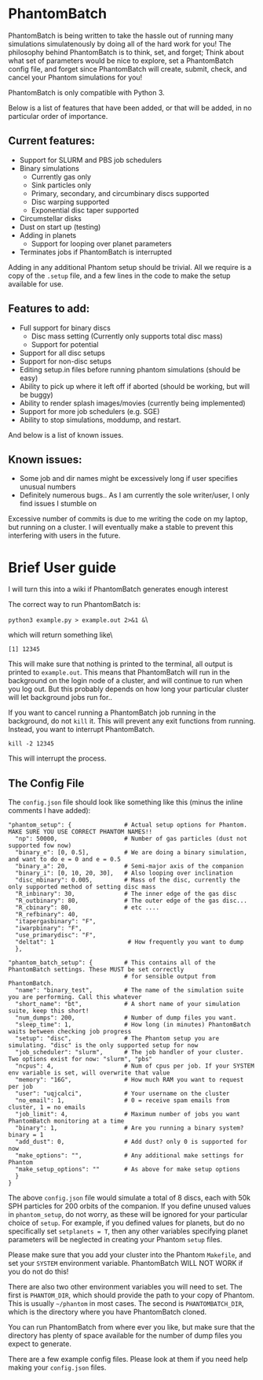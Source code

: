 # PhantomBatch

PhantomBatch is being written to take the hassle out of running many simulations simulatenously by doing all of the hard work for you!
The philosophy behind PhantomBatch is to think, set, and forget; Think about what set of parameters would be nice to explore, set a 
PhantomBatch config file, and forget since PhantomBatch will create, submit, check, and cancel your Phantom simulations for you!

PhantomBatch is only compatible with Python 3.

Below is a list of features that have been added, or that will be added, in no particular order of importance.

## Current features:
- Support for SLURM and PBS job schedulers
- Binary simulations
    - Currently gas only
    - Sink particles only
    - Primary, secondary, and circumbinary discs supported
    - Disc warping supported
    - Exponential disc taper supported
- Circumstellar disks
- Dust on start up (testing)
- Adding in planets
    - Support for looping over planet parameters
- Terminates jobs if PhantomBatch is interrupted

Adding in any additional Phantom setup should be trivial. All we require is a copy of the `.setup` file,
and a few lines in the code to make the setup available for use.

## Features to add:
- Full support for binary discs
    - Disc mass setting (Currently only supports total disc mass)
    - Support for potential
- Support for all disc setups
- Support for non-disc setups
- Editing setup.in files before running phantom simulations (should be easy)
- Ability to pick up where it left off if aborted (should be working, but will be buggy)
- Ability to render splash images/movies (currently being implemented)
- Support for more job schedulers (e.g. SGE)
- Ability to stop simulations, moddump, and restart.


And below is a list of known issues.

## Known issues:
- Some job and dir names might be excessively long if user specifies unusual numbers
- Definitely numerous bugs.. As I am currently the sole writer/user, I only find issues I stumble on

Excessive number of commits is due to me writing the code on my laptop, but running on a cluster. I will eventually
make a stable to prevent this interfering with users in the future.

# Brief User guide
I will turn this into a wiki if PhantomBatch generates enough interest

The correct way to run PhantomBatch is:

`python3 example.py > example.out 2>&1 &`\

which will return something like\

``[1] 12345``

This will make sure that nothing is printed to the terminal, all output is printed to `example.out`.
This means that PhantomBatch will run in the background on the login node of a cluster, and will continue to run when
you log out. But this probably depends on how long your particular cluster will let background jobs run for..

If you want to cancel running a PhantomBatch job running in the background, do not `kill` it. This will prevent any exit
functions from running. Instead, you want to interrupt PhantomBatch.

``kill -2 12345``

This will interrupt the process.

## The Config File

The `config.json` file should look like something like this (minus the inline comments I have added):
```{
"phantom_setup": {               # Actual setup options for Phantom. MAKE SURE YOU USE CORRECT PHANTOM NAMES!!
  "np": 50000,                   # Number of gas particles (dust not supported fow now)
  "binary_e": [0, 0.5],          # We are doing a binary simulation, and want to do e = 0 and e = 0.5
  "binary_a": 20,                # Semi-major axis of the companion
  "binary_i": [0, 10, 20, 30],   # Also looping over inclination
  "disc_mbinary": 0.005,         # Mass of the disc, currently the only supported method of setting disc mass
  "R_inbinary": 30,              # The inner edge of the gas disc
  "R_outbinary": 80,             # The outer edge of the gas disc...
  "R_cbinary": 80,               # etc ....
  "R_refbinary": 40,
  "itapergasbinary": "F",
  "iwarpbinary": "F",
  "use_primarydisc": "F",
  "deltat": 1                     # How frequently you want to dump
  },

"phantom_batch_setup": {         # This contains all of the PhantomBatch settings. These MUST be set correctly
                                 # for sensible output from PhantomBatch.
  "name": "binary_test",         # The name of the simulation suite you are performing. Call this whatever
  "short_name": "bt",            # A short name of your simulation suite, keep this short! 
  "num_dumps": 200,              # Number of dump files you want.
  "sleep_time": 1,               # How long (in minutes) PhantomBatch waits between checking job progress
  "setup": "disc",               # The Phantom setup you are simulating. "disc" is the only supported setup for now
  "job_scheduler": "slurm",      # The job handler of your cluster. Two options exist for now: "slurm", "pbs"
  "ncpus": 4,                    # Num of cpus per job. If your SYSTEM env variable is set, will overwrite that value
  "memory": "16G",               # How much RAM you want to request per job
  "user": "uqjcalci",            # Your username on the cluster
  "no_email": 1,                 # 0 = receive spam emails from cluster, 1 = no emails
  "job_limit": 4,                # Maximum number of jobs you want PhantomBatch monitoring at a time
  "binary": 1,                   # Are you running a binary system? binary = 1
  "add_dust": 0,                 # Add dust? only 0 is supported for now
  "make_options": "",            # Any additional make settings for Phantom
  "make_setup_options": ""       # As above for make setup options
  }
}
```

The above `config.json` file would simulate a total of 8 discs, each with 50k SPH particles for 200 orbits of the
companion. If you define unused values in `phantom_setup`, do not worry, as these will be ignored for your particular
choice of `setup`. For example, if you defined values for planets, but do no specifically set `setplanets = T`, then any
other variables specifying planet parameters will be neglected in creating your Phantom `setup` files.

Please make sure that you add your cluster into the Phantom `Makefile`, and set your `SYSTEM` environment variable.
PhantomBatch WILL NOT WORK if you do not do this!

There are also two other environment variables you will need to set.
The first is `PHANTOM_DIR`, which should provide the path to your copy of Phantom. 
This is usually `~/phantom` in most cases.
The second is `PHANTOMBATCH_DIR`, which is the directory where you have PhantomBatch cloned.

You can run PhantomBatch from where ever you like, but make sure that the directory has plenty
of space available for the number of dump files you expect to generate.

There are a few example config files. Please look at them if you need help making your `config.json` files.

